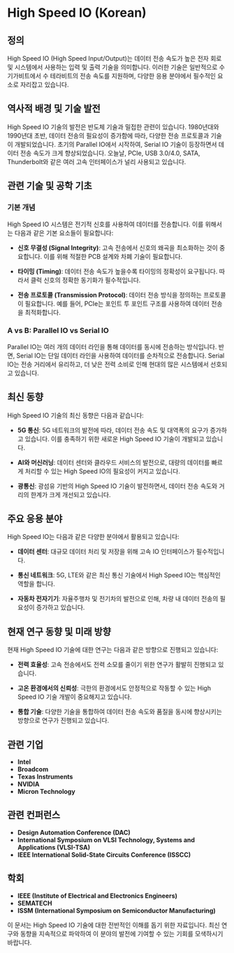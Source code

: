 # High Speed IO (Korean)

## 정의
High Speed IO (High Speed Input/Output)는 데이터 전송 속도가 높은 전자 회로 및 시스템에서 사용하는 입력 및 출력 기술을 의미합니다. 이러한 기술은 일반적으로 수 기가비트에서 수 테라비트의 전송 속도를 지원하며, 다양한 응용 분야에서 필수적인 요소로 자리잡고 있습니다.

## 역사적 배경 및 기술 발전
High Speed IO 기술의 발전은 반도체 기술과 밀접한 관련이 있습니다. 1980년대와 1990년대 초반, 데이터 전송의 필요성이 증가함에 따라, 다양한 전송 프로토콜과 기술이 개발되었습니다. 초기의 Parallel IO에서 시작하여, Serial IO 기술이 등장하면서 데이터 전송 속도가 크게 향상되었습니다. 오늘날, PCIe, USB 3.0/4.0, SATA, Thunderbolt와 같은 여러 고속 인터페이스가 널리 사용되고 있습니다.

## 관련 기술 및 공학 기초

### 기본 개념
High Speed IO 시스템은 전기적 신호를 사용하여 데이터를 전송합니다. 이를 위해서는 다음과 같은 기본 요소들이 필요합니다:

- **신호 무결성 (Signal Integrity)**: 고속 전송에서 신호의 왜곡을 최소화하는 것이 중요합니다. 이를 위해 적절한 PCB 설계와 차폐 기술이 필요합니다.
  
- **타이밍 (Timing)**: 데이터 전송 속도가 높을수록 타이밍의 정확성이 요구됩니다. 따라서 클럭 신호의 정확한 동기화가 필수적입니다.

- **전송 프로토콜 (Transmission Protocol)**: 데이터 전송 방식을 정의하는 프로토콜이 필요합니다. 예를 들어, PCIe는 포인트 투 포인트 구조를 사용하여 데이터 전송을 최적화합니다.

### A vs B: Parallel IO vs Serial IO
Parallel IO는 여러 개의 데이터 라인을 통해 데이터를 동시에 전송하는 방식입니다. 반면, Serial IO는 단일 데이터 라인을 사용하여 데이터를 순차적으로 전송합니다. Serial IO는 전송 거리에서 유리하고, 더 낮은 전력 소비로 인해 현대의 많은 시스템에서 선호되고 있습니다.

## 최신 동향
High Speed IO 기술의 최신 동향은 다음과 같습니다:

- **5G 통신**: 5G 네트워크의 발전에 따라, 데이터 전송 속도 및 대역폭의 요구가 증가하고 있습니다. 이를 충족하기 위한 새로운 High Speed IO 기술이 개발되고 있습니다.

- **AI와 머신러닝**: 데이터 센터와 클라우드 서비스의 발전으로, 대량의 데이터를 빠르게 처리할 수 있는 High Speed IO의 필요성이 커지고 있습니다.

- **광통신**: 광섬유 기반의 High Speed IO 기술이 발전하면서, 데이터 전송 속도와 거리의 한계가 크게 개선되고 있습니다.

## 주요 응용 분야
High Speed IO는 다음과 같은 다양한 분야에서 활용되고 있습니다:

- **데이터 센터**: 대규모 데이터 처리 및 저장을 위해 고속 IO 인터페이스가 필수적입니다.
  
- **통신 네트워크**: 5G, LTE와 같은 최신 통신 기술에서 High Speed IO는 핵심적인 역할을 합니다.

- **자동차 전자기기**: 자율주행차 및 전기차의 발전으로 인해, 차량 내 데이터 전송의 필요성이 증가하고 있습니다.

## 현재 연구 동향 및 미래 방향
현재 High Speed IO 기술에 대한 연구는 다음과 같은 방향으로 진행되고 있습니다:

- **전력 효율성**: 고속 전송에서도 전력 소모를 줄이기 위한 연구가 활발히 진행되고 있습니다.

- **고온 환경에서의 신뢰성**: 극한의 환경에서도 안정적으로 작동할 수 있는 High Speed IO 기술 개발이 중요해지고 있습니다.

- **통합 기술**: 다양한 기술을 통합하여 데이터 전송 속도와 품질을 동시에 향상시키는 방향으로 연구가 진행되고 있습니다.

## 관련 기업
- **Intel**
- **Broadcom**
- **Texas Instruments**
- **NVIDIA**
- **Micron Technology**

## 관련 컨퍼런스
- **Design Automation Conference (DAC)**
- **International Symposium on VLSI Technology, Systems and Applications (VLSI-TSA)**
- **IEEE International Solid-State Circuits Conference (ISSCC)**

## 학회
- **IEEE (Institute of Electrical and Electronics Engineers)**
- **SEMATECH**
- **ISSM (International Symposium on Semiconductor Manufacturing)**

이 문서는 High Speed IO 기술에 대한 전반적인 이해를 돕기 위한 자료입니다. 최신 연구와 동향을 지속적으로 파악하여 이 분야의 발전에 기여할 수 있는 기회를 모색하시기 바랍니다.